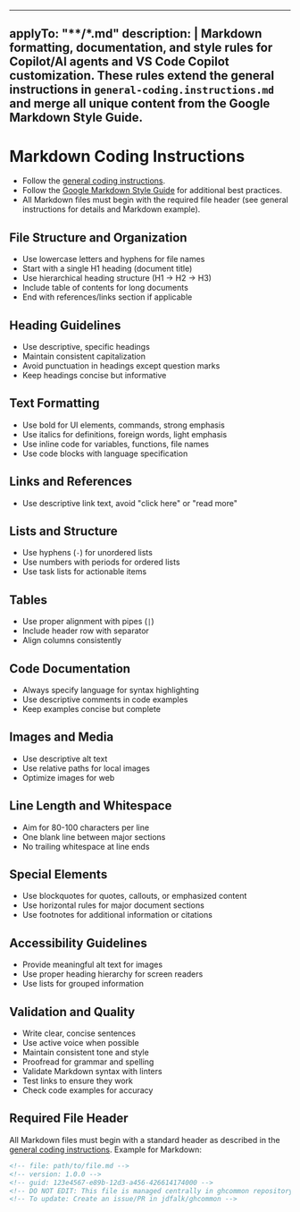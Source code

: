 <!-- file: .github/instructions/markdown.instructions.md -->
<!-- version: 1.1.0 -->
<!-- guid: e2f8a5b1-9c4d-4e2f-8a5b-4d9c8a5b1e2f -->
<!-- DO NOT EDIT: This file is managed centrally in ghcommon repository -->
<!-- To update: Create an issue/PR in jdfalk/ghcommon -->

---
applyTo: "**/*.md"
description: |
  Markdown formatting, documentation, and style rules for Copilot/AI agents and VS Code Copilot customization. These rules extend the general instructions in `general-coding.instructions.md` and merge all unique content from the Google Markdown Style Guide.
---

# Markdown Coding Instructions

- Follow the [general coding instructions](general-coding.instructions.md).
- Follow the
  [Google Markdown Style Guide](https://github.com/google/styleguide/blob/gh-pages/docguide/style.md)
  for additional best practices.
- All Markdown files must begin with the required file header (see general
  instructions for details and Markdown example).

## File Structure and Organization

- Use lowercase letters and hyphens for file names
- Start with a single H1 heading (document title)
- Use hierarchical heading structure (H1 → H2 → H3)
- Include table of contents for long documents
- End with references/links section if applicable

## Heading Guidelines

- Use descriptive, specific headings
- Maintain consistent capitalization
- Avoid punctuation in headings except question marks
- Keep headings concise but informative

## Text Formatting

- Use bold for UI elements, commands, strong emphasis
- Use italics for definitions, foreign words, light emphasis
- Use inline code for variables, functions, file names
- Use code blocks with language specification

## Links and References

- Use descriptive link text, avoid "click here" or "read more"

## Lists and Structure

- Use hyphens (`-`) for unordered lists
- Use numbers with periods for ordered lists
- Use task lists for actionable items

## Tables

- Use proper alignment with pipes (`|`)
- Include header row with separator
- Align columns consistently

## Code Documentation

- Always specify language for syntax highlighting
- Use descriptive comments in code examples
- Keep examples concise but complete

## Images and Media

- Use descriptive alt text
- Use relative paths for local images
- Optimize images for web

## Line Length and Whitespace

- Aim for 80-100 characters per line
- One blank line between major sections
- No trailing whitespace at line ends

## Special Elements

- Use blockquotes for quotes, callouts, or emphasized content
- Use horizontal rules for major document sections
- Use footnotes for additional information or citations

## Accessibility Guidelines

- Provide meaningful alt text for images
- Use proper heading hierarchy for screen readers
- Use lists for grouped information

## Validation and Quality

- Write clear, concise sentences
- Use active voice when possible
- Maintain consistent tone and style
- Proofread for grammar and spelling
- Validate Markdown syntax with linters
- Test links to ensure they work
- Check code examples for accuracy

## Required File Header

All Markdown files must begin with a standard header as described in the
[general coding instructions](general-coding.instructions.md). Example for
Markdown:

```markdown
<!-- file: path/to/file.md -->
<!-- version: 1.0.0 -->
<!-- guid: 123e4567-e89b-12d3-a456-426614174000 -->
<!-- DO NOT EDIT: This file is managed centrally in ghcommon repository -->
<!-- To update: Create an issue/PR in jdfalk/ghcommon -->
```
